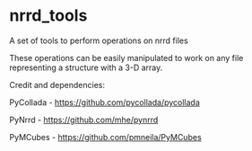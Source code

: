 # nrrd_tools
A set of tools to perform operations on nrrd files

These operations can be easily manipulated to work on any file representing a structure with a 3-D array.

Credit and dependencies:

PyCollada - https://github.com/pycollada/pycollada

PyNrrd - https://github.com/mhe/pynrrd

PyMCubes - https://github.com/pmneila/PyMCubes
